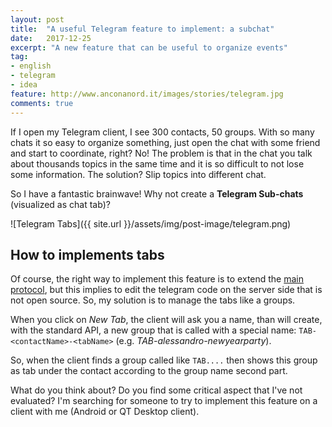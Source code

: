 ```yaml
---
layout: post
title:  "A useful Telegram feature to implement: a subchat"
date:   2017-12-25
excerpt: "A new feature that can be useful to organize events"
tag:
- english
- telegram
- idea
feature: http://www.anconanord.it/images/stories/telegram.jpg
comments: true
---
```

If I open my Telegram client, I see 300 contacts, 50 groups. With so many chats it so easy to organize something, just open the chat with some friend and start to coordinate, right? No! The problem is that in the chat you talk about thousands topics in the same time and it is so difficult to not lose some information. The solution? Slip topics into different chat.

So I have a fantastic brainwave! Why not create a **Telegram Sub-chats** (visualized as chat tab)? 

![Telegram Tabs]({{ site.url }}/assets/img/post-image/telegram.png)

## How to implements tabs
Of course, the right way to implement this feature is to extend the [main protocol](https://core.telegram.org/mtproto), but this implies to edit the telegram code on the server side that is not open source. So, my solution is to manage the tabs like a groups. 

When you click on *New Tab*, the client will ask you a name, than will create, with the standard API, a new group that is called with a special name: `TAB-<contactName>-<tabName>` (e.g. *TAB-alessandro-newyearparty*). 

So, when the client finds a group called like `TAB....` then shows this group as tab under the contact according to the group name second part. 

What do you think about? Do you find some critical aspect that I've not evaluated? I'm searching for someone to try to implement this feature on a client with me (Android or QT Desktop client).